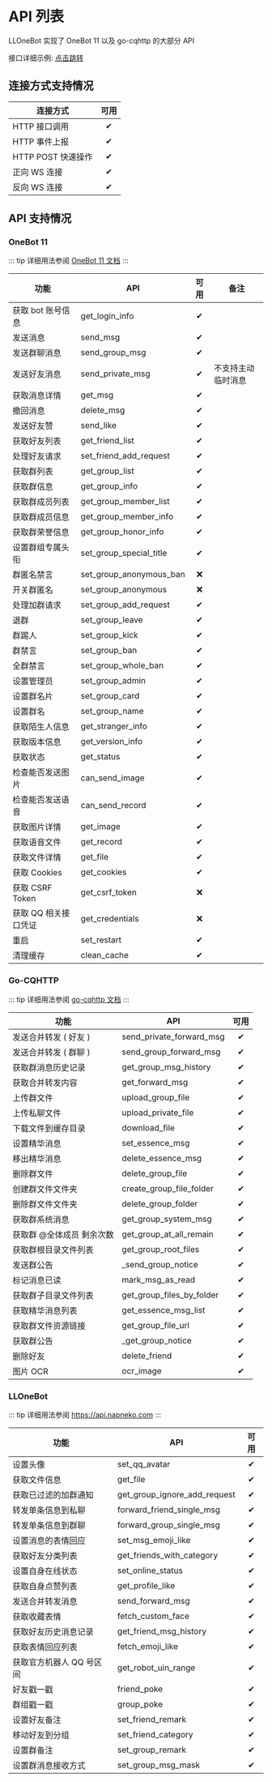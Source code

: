 # API 列表

LLOneBot 实现了 OneBot 11 以及 go-cqhttp 的大部分 API

接口详细示例: [点击跳转](https://api.napneko.com)

## 连接方式支持情况
| 连接方式           |可用|
|----------------|:-:| 
| HTTP 接口调用      | ✔ |
| HTTP 事件上报      | ✔ |
| HTTP POST 快速操作 | ✔ |
| 正向 WS 连接       | ✔ |
| 反向 WS 连接       | ✔ |

## API 支持情况

### OneBot 11

::: tip
详细用法参阅 [OneBot 11 文档](https://github.com/botuniverse/onebot-11/blob/master/api/public.md)
:::

| 功能         |     API    | 可用 | 备注 |
|------------| -------------  |:-:| -------------- | 
| 获取 bot 账号信息 |   get_login_info | ✔ | |
| 发送消息       |   send_msg | ✔ |
| 发送群聊消息     |   send_group_msg | ✔ |
| 发送好友消息     |   send_private_msg | ✔ | 不支持主动临时消息 |
| 获取消息详情     |   get_msg | ✔ |
| 撤回消息       |   delete_msg | ✔ |
| 发送好友赞      |   send_like | ✔ | |
| 获取好友列表     |   get_friend_list | ✔ |
| 处理好友请求     |   set_friend_add_request | ✔ |
| 获取群列表      |   get_group_list | ✔ |
| 获取群信息      |   get_group_info | ✔ |
| 获取群成员列表    |   get_group_member_list | ✔ |
| 获取群成员信息    |   get_group_member_info | ✔ |
| 获取群荣誉信息    | get_group_honor_info | ✔ |
| 设置群组专属头衔   |   set_group_special_title | ✔ |
| 群匿名禁言      |   set_group_anonymous_ban | ❌ |
| 开关群匿名      |   set_group_anonymous | ❌ |
| 处理加群请求     |   set_group_add_request | ✔ |
| 退群         |   set_group_leave | ✔ |
| 群踢人        |   set_group_kick | ✔ |
| 群禁言        |   set_group_ban | ✔ |
| 全群禁言       |   set_group_whole_ban | ✔ |
| 设置管理员      |   set_group_admin | ✔ |
| 设置群名片      |   set_group_card | ✔ |
| 设置群名       |   set_group_name | ✔ |
| 获取陌生人信息    |   get_stranger_info | ✔ | |
| 获取版本信息     |   get_version_info | ✔ |
| 获取状态       |   get_status | ✔ |
| 检查能否发送图片   |   can_send_image | ✔ |
| 检查能否发送语音   |   can_send_record | ✔ |
| 获取图片详情     |   get_image | ✔ |
| 获取语音文件     |   get_record | ✔ |
| 获取文件详情     |   get_file | ✔ |
| 获取 Cookies |  get_cookies | ✔ |
| 获取 CSRF Token |  get_csrf_token | ❌ |
| 获取 QQ 相关接口凭证 |  get_credentials | ❌ |
| 重启      | set_restart | ✔ |
| 清理缓存       | clean_cache | ✔ |

### Go-CQHTTP

::: tip
详细用法参阅 [go-cqhttp 文档](https://docs.go-cqhttp.org/api/)
:::

| 功能 |     API    |可用|
| --- | -------------  |:--:|
| 发送合并转发 ( 好友 ) | send_private_forward_msg | ✔ |
| 发送合并转发 ( 群聊 ) | send_group_forward_msg | ✔ |
| 获取群消息历史记录 | get_group_msg_history | ✔ |
| 获取合并转发内容 | get_forward_msg | ✔ |
| 上传群文件 | upload_group_file | ✔ |
| 上传私聊文件 | upload_private_file | ✔ |
| 下载文件到缓存目录 | download_file | ✔ |
| 设置精华消息 | set_essence_msg | ✔ |
| 移出精华消息 | delete_essence_msg | ✔ |
| 删除群文件 | delete_group_file | ✔ |
| 创建群文件文件夹 | create_group_file_folder | ✔ |
| 删除群文件文件夹 | delete_group_folder | ✔ |
| 获取群系统消息 | get_group_system_msg | ✔ |
| 获取群 @全体成员 剩余次数 | get_group_at_all_remain | ✔ |
| 获取群根目录文件列表 | get_group_root_files | ✔ |
| 发送群公告 | _send_group_notice | ✔ |
| 标记消息已读 | mark_msg_as_read | ✔ |
| 获取群子目录文件列表 | get_group_files_by_folder | ✔ |
| 获取精华消息列表 | get_essence_msg_list | ✔ |
| 获取群文件资源链接 | get_group_file_url | ✔ |
| 获取群公告 | _get_group_notice | ✔ |
| 删除好友 | delete_friend | ✔ |
| 图片 OCR | ocr_image | ✔ |

### LLOneBot

::: tip
详细用法参阅 <https://api.napneko.com>
:::

| 功能             | API                          |可用|
|----------------|------------------------------|:--:|
| 设置头像           | set_qq_avatar                | ✔ |
| 获取文件信息         | get_file                     | ✔ |
| 获取已过滤的加群通知     | get_group_ignore_add_request | ✔ |
| 转发单条信息到私聊      | forward_friend_single_msg    | ✔ |
| 转发单条信息到群聊      | forward_group_single_msg     | ✔ |
| 设置消息的表情回应      | set_msg_emoji_like           | ✔ |
| 获取好友分类列表       | get_friends_with_category    | ✔ |
| 设置自身在线状态       | set_online_status            | ✔ |
| 获取自身点赞列表       | get_profile_like             | ✔ |
| 发送合并转发消息       | send_forward_msg             | ✔ |
| 获取收藏表情         | fetch_custom_face            | ✔ |
| 获取好友历史消息记录     | get_friend_msg_history       | ✔ |
| 获取表情回应列表       | fetch_emoji_like             | ✔ |
| 获取官方机器人 QQ 号区间 | get_robot_uin_range          | ✔ |
| 好友戳一戳          | friend_poke                  | ✔ |
| 群组戳一戳          | group_poke                   | ✔ |
| 设置好友备注         | set_friend_remark            | ✔ |
| 移动好友到分组        | set_friend_category          | ✔ |
| 设置群备注          | set_group_remark             | ✔ |
| 设置群消息接收方式      | set_group_msg_mask           | ✔ |
